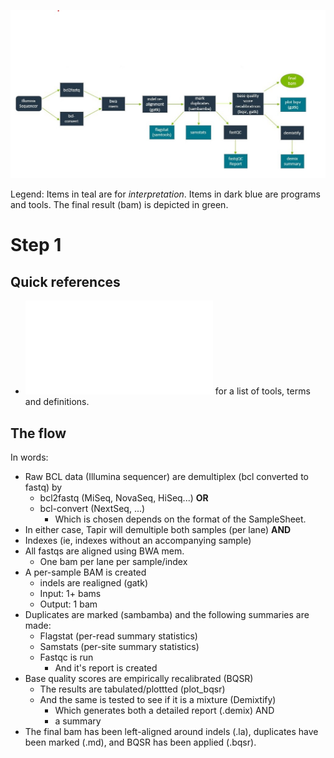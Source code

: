 ![Step1](../images/Stage1.jpg)

Legend: Items in teal are for *interpretation*. Items in dark blue are programs and tools. The final result (bam) is depicted in green.

# Step 1
## Quick references
-  ![Click here](docs/Glossary.md) for a list of tools, terms and definitions.

## The flow
In words:
-  Raw BCL data (Illumina sequencer) are demultiplex (bcl converted to fastq)  by
   -  bcl2fastq (MiSeq, NovaSeq, HiSeq...) **OR**
   -  bcl-convert (NextSeq, ...)
      -  Which is chosen depends on the format of the SampleSheet.
-  In either case, Tapir will demultiple both samples (per lane) **AND**
-  Indexes (ie, indexes without an accompanying sample)
-  All fastqs are aligned using BWA mem.
   - One bam per lane per sample/index
-  A per-sample BAM is created
   -  indels are realigned (gatk)
   -  Input:  1+ bams
   -  Output: 1 bam
-  Duplicates are marked (sambamba) and the following summaries are made:
   -  Flagstat (per-read summary statistics)
   -  Samstats (per-site summary statistics)
   -  Fastqc is run
      -  And it's report is created
-  Base quality scores are empirically recalibrated (BQSR)
   -  The results are tabulated/plottted (plot_bqsr)
   -  And the same is tested to see if it is a mixture (Demixtify)
      -  Which generates both a detailed report (.demix) AND
      -  a summary
-  The final bam has been left-aligned around indels (.la), duplicates have been marked (.md), and BQSR has been applied (.bqsr).
